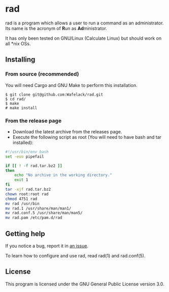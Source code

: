 # rad

rad is a program which allows a user to run a command as an administrator.
Its name is the acronym of **R**un as **Ad**ministrator.

It has only been tested on GNU/Linux (Calculate Linux) but should work on all \*nix OSs.

## Installing

### From source (recommended)

You will need Cargo and GNU Make to perform this installation.

```
$ git clone git@github.com:Wafelack/rad.git
$ cd rad/
$ make
# make install
```

### From the release page

* Download the latest archive from the releases page.
* Execute the following script as root (You will need to have bash and tar installed):

```bash
#!/usr/bin/env bash
set -euo pipefail

if [[ ! -f rad.tar.bz2 ]]
then
	echo "No archive in the working directory."
	exit 1
fi
tar -xjf rad.tar.bz2
chown root:root rad
chmod 4751 rad
mv rad /usr/bin
mv rad.1 /usr/share/man/man1/
mv rad.conf.5 /usr/share/man/man5/
mv rad.pam /etc/pam.d/rad
```

## Getting help

If you notice a bug, report it in [an issue](https://github.com/wafelack/rad/issues/new).

To learn how to configure and use rad, read rad(1) and rad.conf(5).

## License

This program is licensed under the GNU General Public License version 3.0.

